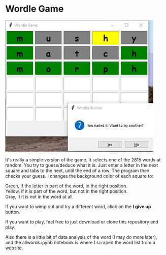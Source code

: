 # Wordle Game

!['screenshot'](Screenshot.jpg)

It's really a simple version of the game. It selects one of the 2815 words at random. You try to guess/deduce what it is. Just enter a letter in the next square and tabs to the next, until the end of a row. The program then checks your guess. I changes the background color of each square to:

Green, if the letter in part of the word, in the right position.  
Yellow, if it is part of the word, but not in the right position.  
Gray, it it is not in the word at all.

If you want to wimp out and try a different word, click on the **I give up** button.

If you want to play, feel free to just download or clone this repository and play.

Also there is a little bit of data analysis of the word (I may do more later), and the allwords.ipynb notebook is where I scraped the word list from a website. 
